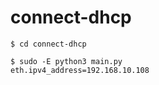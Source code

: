 # connect-dhcp
```
$ cd connect-dhcp

$ sudo -E python3 main.py
eth.ipv4_address=192.168.10.108
```

